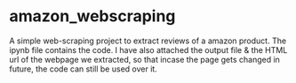 # amazon_webscraping
A simple web-scraping project to extract reviews of a amazon product. 
The ipynb file contains the code.
I have also attached the output file & the HTML url of the webpage we extracted, so that incase the page gets changed in future, the code can still be used over it.
